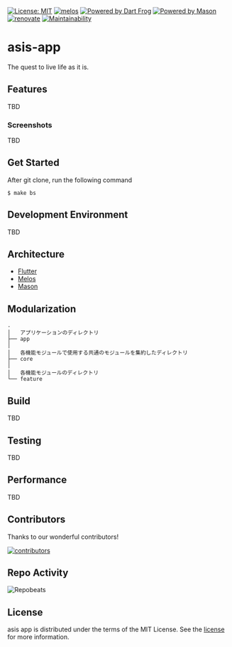 [![License: MIT](https://img.shields.io/badge/license-MIT-blue.svg)](https://opensource.org/licenses/MIT)
[![melos](https://img.shields.io/badge/maintained%20with-melos-f700ff.svg?style=flat-square)](https://github.com/invertase/melos)
[![Powered by Dart Frog](https://img.shields.io/endpoint?url=https://tinyurl.com/dartfrog-badge)](https://dartfrog.vgv.dev)
[![Powered by Mason](https://img.shields.io/endpoint?url=https%3A%2F%2Ftinyurl.com%2Fmason-badge)](https://github.com/felangel/mason)
[![renovate](https://img.shields.io/badge/maintaied%20with-renovate-blue?logo=renovatebot)](https://app.renovatebot.com/dashboard)
[![Maintainability](https://api.codeclimate.com/v1/badges/d91f882c23e2b0143794/maintainability)](https://codeclimate.com/github/tatsutakein-jp/asis-app/maintainability)

# asis-app

The quest to live life as it is.

## Features

TBD

### Screenshots

TBD

## Get Started

After git clone, run the following command

```shell
$ make bs
```

## Development Environment

TBD

## Architecture

- [Flutter](https://flutter.dev/)
- [Melos](https://melos.invertase.dev)
- [Mason](https://github.com/felangel/mason)

## Modularization

```text
.
│   アプリケーションのディレクトリ
├── app
│
│   各機能モジュールで使用する共通のモジュールを集約したディレクトリ
├── core
│
│   各機能モジュールのディレクトリ
└── feature
```

## Build

TBD

## Testing

TBD

## Performance

TBD

## Contributors

Thanks to our wonderful contributors!

<a href="https://github.com/tatsutakein-jp/asis-app/graphs/contributors">
  <img src="https://contrib.rocks/image?repo=tatsutakein-jp/asis-app"  alt="contributors"/>
</a>

## Repo Activity

![Repobeats](https://repobeats.axiom.co/api/embed/78f120a5545839ba681a91e0c4ebfa8f8d093c83.svg "Repobeats analytics image")

## License

asis app is distributed under the terms of the MIT License. See the [license](LICENSE) for more
information.
